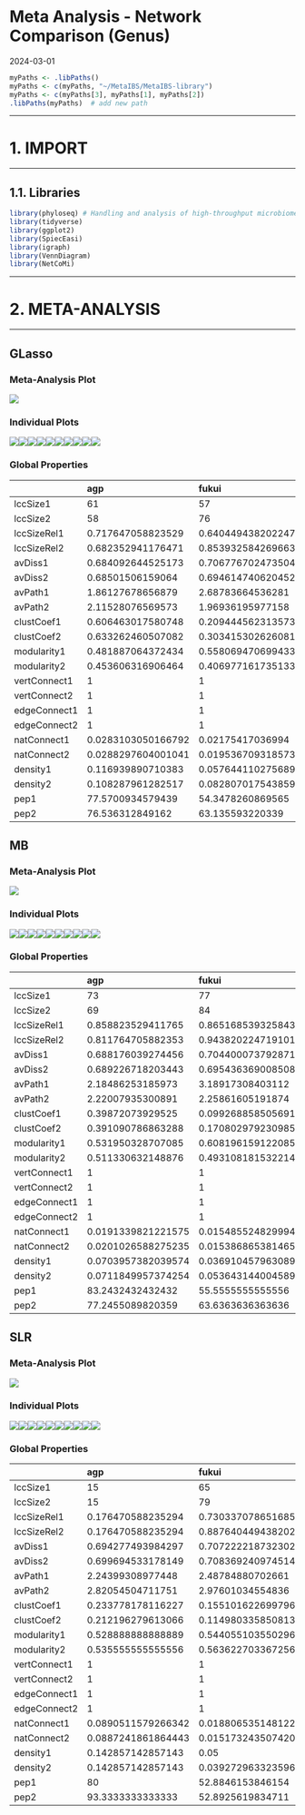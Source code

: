 Meta Analysis - Network Comparison (Genus)
================
2024-03-01

``` r
myPaths <- .libPaths()
myPaths <- c(myPaths, "~/MetaIBS/MetaIBS-library")
myPaths <- c(myPaths[3], myPaths[1], myPaths[2])
.libPaths(myPaths)  # add new path
```

------------------------------------------------------------------------

# 1. IMPORT

------------------------------------------------------------------------

## 1.1. Libraries

``` r
library(phyloseq) # Handling and analysis of high-throughput microbiome census data.
library(tidyverse)
library(ggplot2)
library(SpiecEasi)
library(igraph)
library(VennDiagram)
library(NetCoMi)
```

------------------------------------------------------------------------

# 2. META-ANALYSIS

------------------------------------------------------------------------

## GLasso

### Meta-Analysis Plot

![](../../../../outputs/network-comparison/Individual/plots/Genus/meta-analysis-glasso-1.png)<!-- -->

### Individual Plots

![](../../../../outputs/network-comparison/Individual/plots/Genus/single-network-glasso-1.png)<!-- -->![](../../../../outputs/network-comparison/Individual/plots/Genus/single-network-glasso-2.png)<!-- -->![](../../../../outputs/network-comparison/Individual/plots/Genus/single-network-glasso-3.png)<!-- -->![](../../../../outputs/network-comparison/Individual/plots/Genus/single-network-glasso-4.png)<!-- -->![](../../../../outputs/network-comparison/Individual/plots/Genus/single-network-glasso-5.png)<!-- -->![](../../../../outputs/network-comparison/Individual/plots/Genus/single-network-glasso-6.png)<!-- -->![](../../../../outputs/network-comparison/Individual/plots/Genus/single-network-glasso-7.png)<!-- -->![](../../../../outputs/network-comparison/Individual/plots/Genus/single-network-glasso-8.png)<!-- -->![](../../../../outputs/network-comparison/Individual/plots/Genus/single-network-glasso-9.png)<!-- -->![](../../../../outputs/network-comparison/Individual/plots/Genus/single-network-glasso-10.png)<!-- -->

### Global Properties

|  | agp | fukui | hugerth | labus | liu | lopresti | mars | nagel | zeber | zhuang |
|:---|:---|:---|:---|:---|:---|:---|:---|:---|:---|:---|
| lccSize1 | 61 | 57 | 59 | 11 | 64 | 6 | 64 | 41 | 28 | 16 |
| lccSize2 | 58 | 76 | 76 | 12 | 66 | 6 | 74 | 71 | 67 | 45 |
| lccSizeRel1 | 0.717647058823529 | 0.640449438202247 | 0.686046511627907 | 0.159420289855072 | 0.82051282051282 | 0.103448275862069 | 0.771084337349398 | 0.493975903614458 | 0.337349397590361 | 0.186046511627907 |
| lccSizeRel2 | 0.682352941176471 | 0.853932584269663 | 0.883720930232558 | 0.173913043478261 | 0.846153846153846 | 0.103448275862069 | 0.891566265060241 | 0.855421686746988 | 0.807228915662651 | 0.523255813953488 |
| avDiss1 | 0.684092644525173 | 0.706776702473504 | 0.68723984555364 | 0.654685653807912 | 0.692941250524118 | 0.657189727346872 | 0.686750698931715 | 0.70279410366096 | 0.69674508517304 | 0.694984146494764 |
| avDiss2 | 0.68501506159064 | 0.694614740620452 | 0.687753561448468 | 0.66324929672168 | 0.691614346820306 | 0.671561354566903 | 0.690546135717034 | 0.702688234844221 | 0.693538705777574 | 0.697636460825635 |
| avPath1 | 1.86127678656879 | 2.68783664536281 | 1.68452172917981 | 1.13114809929987 | 2.53486849907562 | 0.850043720297976 | 2.5020197349442 | 3.08835446347072 | 2.06007527990578 | 1.9338411025639 |
| avPath2 | 2.11528076569573 | 1.96936195977158 | 1.9539824457542 | 1.99970506515504 | 1.89221570560093 | 1.11417737117408 | 2.60073511260196 | 2.92561099391175 | 2.17571679520189 | 3.02593701801735 |
| clustCoef1 | 0.606463017580748 | 0.209444562313573 | 0.606986715605426 | 0.770561667668695 | 0.29154164332975 | 0.919750963777996 | 0.476284521713277 | 0.442908101519009 | 0.442937324508776 | 0.602464277081437 |
| clustCoef2 | 0.633262460507082 | 0.303415302626081 | 0.315800380994944 | 0.203032650012136 | 0.474538106728569 | 0.583364305246853 | 0.389101663060034 | 0.303033420377804 | 0.337275065004541 | 0.231615763746469 |
| modularity1 | 0.481887064372434 | 0.558069470699433 | 0.35720749948774 | 0.08544921875 | 0.550705467372134 | 0.0330578512396694 | 0.554484911550468 | 0.59640831758034 | 0.367272727272727 | 0.449444444444444 |
| modularity2 | 0.453606316906464 | 0.406977161735133 | 0.396839912614947 | 0.441326530612245 | 0.448689087698189 | 0.122448979591837 | 0.522635762053149 | 0.618172236344473 | 0.367746306727601 | 0.563040657439446 |
| vertConnect1 | 1 | 1 | 1 | 1 | 1 | 1 | 1 | 1 | 1 | 1 |
| vertConnect2 | 1 | 1 | 1 | 1 | 1 | 1 | 1 | 1 | 1 | 1 |
| edgeConnect1 | 1 | 1 | 1 | 1 | 1 | 1 | 1 | 1 | 1 | 1 |
| edgeConnect2 | 1 | 1 | 1 | 1 | 1 | 1 | 1 | 1 | 1 | 1 |
| natConnect1 | 0.0283103050166792 | 0.02175417036994 | 0.0333436116801964 | 0.184727085204811 | 0.0203873062674047 | 0.304301776920674 | 0.0224744373622594 | 0.0313693041585226 | 0.0495885484648655 | 0.0913570888487501 |
| natConnect2 | 0.0288297604001041 | 0.0195367093185731 | 0.0204985086764514 | 0.119636572011578 | 0.0241173486747711 | 0.269655814541384 | 0.0190667610512201 | 0.0176094707242667 | 0.0227437367381368 | 0.0281358284360634 |
| density1 | 0.116939890710383 | 0.0576441102756892 | 0.141437755698422 | 0.581818181818182 | 0.0625 | 0.733333333333333 | 0.0768849206349206 | 0.0841463414634146 | 0.145502645502645 | 0.25 |
| density2 | 0.108287961282517 | 0.0828070175438596 | 0.0852631578947368 | 0.212121212121212 | 0.105827505827506 | 0.466666666666667 | 0.0625694187338023 | 0.0511066398390342 | 0.0877431026684758 | 0.0686868686868687 |
| pep1 | 77.5700934579439 | 54.3478260869565 | 61.5702479338843 | 100 | 62.6984126984127 | 100 | 76.7741935483871 | 52.1739130434783 | 61.8181818181818 | 80 |
| pep2 | 76.536312849162 | 63.135593220339 | 62.1399176954732 | 100 | 62.1145374449339 | 100 | 62.1301775147929 | 54.3307086614173 | 61.8556701030928 | 60.2941176470588 |

## MB

### Meta-Analysis Plot

![](../../../../outputs/network-comparison/Individual/plots/Genus/meta-analysis-mb-1.png)<!-- -->

### Individual Plots

![](../../../../outputs/network-comparison/Individual/plots/Genus/single-network-mb-1.png)<!-- -->![](../../../../outputs/network-comparison/Individual/plots/Genus/single-network-mb-2.png)<!-- -->![](../../../../outputs/network-comparison/Individual/plots/Genus/single-network-mb-3.png)<!-- -->![](../../../../outputs/network-comparison/Individual/plots/Genus/single-network-mb-4.png)<!-- -->![](../../../../outputs/network-comparison/Individual/plots/Genus/single-network-mb-5.png)<!-- -->![](../../../../outputs/network-comparison/Individual/plots/Genus/single-network-mb-6.png)<!-- -->![](../../../../outputs/network-comparison/Individual/plots/Genus/single-network-mb-7.png)<!-- -->![](../../../../outputs/network-comparison/Individual/plots/Genus/single-network-mb-8.png)<!-- -->![](../../../../outputs/network-comparison/Individual/plots/Genus/single-network-mb-9.png)<!-- -->![](../../../../outputs/network-comparison/Individual/plots/Genus/single-network-mb-10.png)<!-- -->

### Global Properties

|  | agp | fukui | hugerth | labus | liu | lopresti | mars | nagel | zeber | zhuang |
|:---|:---|:---|:---|:---|:---|:---|:---|:---|:---|:---|
| lccSize1 | 73 | 77 | 66 | 58 | 77 | 16 | 83 | 81 | 81 | 86 |
| lccSize2 | 69 | 84 | 84 | 58 | 76 | 21 | 83 | 83 | 82 | 85 |
| lccSizeRel1 | 0.858823529411765 | 0.865168539325843 | 0.767441860465116 | 0.840579710144927 | 0.987179487179487 | 0.275862068965517 | 1 | 0.975903614457831 | 0.975903614457831 | 1 |
| lccSizeRel2 | 0.811764705882353 | 0.943820224719101 | 0.976744186046512 | 0.840579710144927 | 0.974358974358974 | 0.362068965517241 | 1 | 1 | 0.987951807228916 | 0.988372093023256 |
| avDiss1 | 0.688176039274456 | 0.704400073792871 | 0.687651960319164 | 0.673846115691006 | 0.695039935860265 | 0.657255433017275 | 0.682517222680871 | 0.703019437267016 | 0.68804980762886 | 0.690168187330642 |
| avDiss2 | 0.689226718203443 | 0.695436369008508 | 0.69324427899555 | 0.666447917651617 | 0.688972485106578 | 0.680558469094168 | 0.693647103152941 | 0.69443273154742 | 0.694239448452168 | 0.695317034193448 |
| avPath1 | 2.18486253185973 | 3.18917308403112 | 2.21032218431597 | 4.91766279345684 | 2.59528815739064 | 2.36856770092965 | 2.34333630163468 | 2.81512460575127 | 2.82814289491302 | 1.43863768840387 |
| avPath2 | 2.22007935300891 | 2.25861605191874 | 1.96763479846426 | 4.12656778363748 | 2.20528679764914 | 3.27761266224861 | 2.27655009572415 | 3.29520209640231 | 2.27437546033834 | 2.63543675803981 |
| clustCoef1 | 0.39872073929525 | 0.0992688585056915 | 0.440964136389833 | 0.0807766140090686 | 0.155321794043391 | 0 | 0.134599429341378 | 0.0934986058105641 | 0.0770272395271302 | 0.26539868987346 |
| clustCoef2 | 0.391090786863288 | 0.170802979230985 | 0.157341811148747 | 0.116869525008461 | 0.237284868437845 | 0.0703768617157362 | 0.096891836523946 | 0.137439403512699 | 0.0975678219903495 | 0.079999575321918 |
| modularity1 | 0.531950328707085 | 0.608196159122085 | 0.524200093980947 | 0.676711111111111 | 0.534260204081633 | 0.494140625 | 0.496708877677169 | 0.547841034904726 | 0.56060791015625 | 0.263534333231303 |
| modularity2 | 0.511330632148876 | 0.493108181532214 | 0.430309178397012 | 0.680618924816505 | 0.486090454299621 | 0.579365079365079 | 0.480530753968254 | 0.613325962539022 | 0.427650646057239 | 0.537655961443178 |
| vertConnect1 | 1 | 1 | 1 | 1 | 1 | 1 | 1 | 1 | 1 | 2 |
| vertConnect2 | 1 | 1 | 1 | 1 | 1 | 1 | 1 | 1 | 1 | 1 |
| edgeConnect1 | 1 | 1 | 1 | 1 | 1 | 1 | 1 | 1 | 1 | 2 |
| edgeConnect2 | 1 | 1 | 1 | 1 | 1 | 1 | 1 | 1 | 1 | 1 |
| natConnect1 | 0.0191339821221575 | 0.0154855248299942 | 0.0207591465640591 | 0.0211708963478308 | 0.0162426090429239 | 0.0846929165458116 | 0.0155378591432837 | 0.0149575078524944 | 0.0151167115533541 | 0.0219344844748936 |
| natConnect2 | 0.0201026588275235 | 0.0153868653814658 | 0.0162917600228324 | 0.0211373215002715 | 0.0173397293712744 | 0.0614438856579059 | 0.0152153938317742 | 0.0145564742733467 | 0.0157628017024808 | 0.0144985118587962 |
| density1 | 0.0703957382039574 | 0.0369104579630895 | 0.0713286713286713 | 0.0453720508166969 | 0.0478468899521531 | 0.133333333333333 | 0.0508374963267705 | 0.0404320987654321 | 0.0395061728395062 | 0.135430916552668 |
| density2 | 0.0711849957374254 | 0.0536431440045898 | 0.0676993689041882 | 0.0429522081064731 | 0.0603508771929825 | 0.1 | 0.0493682045254187 | 0.0364384366735234 | 0.0548027702499247 | 0.0417366946778711 |
| pep1 | 83.2432432432432 | 55.5555555555556 | 75.8169934640523 | 77.3333333333333 | 58.5714285714286 | 81.25 | 67.6300578034682 | 42.7480916030534 | 60.9375 | 52.5252525252525 |
| pep2 | 77.2455089820359 | 63.6363636363636 | 61.0169491525424 | 83.0985915492958 | 68.6046511627907 | 76.1904761904762 | 56.547619047619 | 58.0645161290323 | 56.5934065934066 | 52.3489932885906 |

## SLR

### Meta-Analysis Plot

![](../../../../outputs/network-comparison/Individual/plots/Genus/meta-analysis-slr-1.png)<!-- -->

### Individual Plots

![](../../../../outputs/network-comparison/Individual/plots/Genus/single-network-slr-1.png)<!-- -->![](../../../../outputs/network-comparison/Individual/plots/Genus/single-network-slr-2.png)<!-- -->![](../../../../outputs/network-comparison/Individual/plots/Genus/single-network-slr-3.png)<!-- -->![](../../../../outputs/network-comparison/Individual/plots/Genus/single-network-slr-4.png)<!-- -->![](../../../../outputs/network-comparison/Individual/plots/Genus/single-network-slr-5.png)<!-- -->![](../../../../outputs/network-comparison/Individual/plots/Genus/single-network-slr-6.png)<!-- -->![](../../../../outputs/network-comparison/Individual/plots/Genus/single-network-slr-7.png)<!-- -->![](../../../../outputs/network-comparison/Individual/plots/Genus/single-network-slr-8.png)<!-- -->![](../../../../outputs/network-comparison/Individual/plots/Genus/single-network-slr-9.png)<!-- -->![](../../../../outputs/network-comparison/Individual/plots/Genus/single-network-slr-10.png)<!-- -->

### Global Properties

|  | agp | fukui | hugerth | labus | liu | lopresti | mars | nagel | zeber | zhuang |
|:---|:---|:---|:---|:---|:---|:---|:---|:---|:---|:---|
| lccSize1 | 15 | 65 | 12 | 7 | 60 | 33 | 72 | 66 | 52 | 53 |
| lccSize2 | 15 | 79 | 72 | 27 | 62 | 6 | 5 | 64 | 68 | 62 |
| lccSizeRel1 | 0.176470588235294 | 0.730337078651685 | 0.13953488372093 | 0.101449275362319 | 0.769230769230769 | 0.568965517241379 | 0.867469879518072 | 0.795180722891566 | 0.626506024096386 | 0.616279069767442 |
| lccSizeRel2 | 0.176470588235294 | 0.887640449438202 | 0.837209302325581 | 0.391304347826087 | 0.794871794871795 | 0.103448275862069 | 0.0602409638554217 | 0.771084337349398 | 0.819277108433735 | 0.720930232558139 |
| avDiss1 | 0.694277493984297 | 0.707222218732302 | 0.698074565161593 | 0.700554953992343 | 0.701516317513328 | 0.709332826300895 | 0.69839271165667 | 0.710321373398142 | 0.702676152837268 | 0.706810130071833 |
| avDiss2 | 0.699694533178149 | 0.708369240974514 | 0.700271400898569 | 0.693686608585729 | 0.698882012160336 | 0.678691299974022 | 0.713157545837753 | 0.702406083640356 | 0.703962006248187 | 0.707770756973495 |
| avPath1 | 2.24399308977448 | 2.48784880702661 | 2.43933913285762 | 1.60124236490534 | 2.0541641339024 | 1.79497076831226 | 2.08993430866355 | 2.15913359781389 | 2.60620064065325 | 1.84456298495406 |
| avPath2 | 2.82054504711751 | 2.97601034554836 | 3.85928926812629 | 2.24703292015971 | 3.47837397045298 | 1.40646811169983 | 1.43374910100067 | 2.50628273550121 | 3.34115906132046 | 2.10502969520337 |
| clustCoef1 | 0.233778178116227 | 0.155101622699796 | 0 | 0.333370133888691 | 0.220529533812367 | 0.331564687895755 | 0.467198676850742 | 0.253061346465065 | 0.278670752782317 | 0.349816034624543 |
| clustCoef2 | 0.212196279613066 | 0.114980335850813 | 0.108016564839166 | 0.0901918012714333 | 0.150555559756704 | 0 | 0 | 0.336477728814175 | 0.128430913530775 | 0.191776053616556 |
| modularity1 | 0.528888888888889 | 0.544055103550296 | 0.46694214876033 | 0.214285714285714 | 0.468724805159903 | 0.338265306122449 | 0.474924846803099 | 0.47013400636981 | 0.544464028200609 | 0.368509993590117 |
| modularity2 | 0.535555555555556 | 0.563622703367256 | 0.704868285123967 | 0.49266975308642 | 0.657064471879287 | 0.26 | 0.21875 | 0.560507015306122 | 0.618832050701675 | 0.475884363852557 |
| vertConnect1 | 1 | 1 | 1 | 1 | 1 | 1 | 1 | 1 | 1 | 1 |
| vertConnect2 | 1 | 1 | 1 | 1 | 1 | 1 | 1 | 1 | 1 | 1 |
| edgeConnect1 | 1 | 1 | 1 | 1 | 1 | 1 | 1 | 1 | 1 | 1 |
| edgeConnect2 | 1 | 1 | 1 | 1 | 1 | 1 | 1 | 1 | 1 | 1 |
| natConnect1 | 0.0890511579266342 | 0.018806535148122 | 0.113751330039583 | 0.216027514894933 | 0.0214601357208924 | 0.0408970180343911 | 0.0193270075962024 | 0.0191141942074387 | 0.0238209076607087 | 0.0255418872610078 |
| natConnect2 | 0.0887241861864443 | 0.0151732435074209 | 0.0164164544078428 | 0.0475295347142159 | 0.0193695377676442 | 0.257768510534053 | 0.314237190491335 | 0.0195381135750601 | 0.0176067543523021 | 0.0201888157205282 |
| density1 | 0.142857142857143 | 0.05 | 0.166666666666667 | 0.333333333333333 | 0.0689265536723164 | 0.132575757575758 | 0.0727699530516432 | 0.0601398601398601 | 0.059577677224736 | 0.0950653120464441 |
| density2 | 0.142857142857143 | 0.0392729633235962 | 0.0344287949921753 | 0.102564102564103 | 0.0428344791115812 | 0.333333333333333 | 0.4 | 0.0555555555555556 | 0.0412642669007902 | 0.0613432046536224 |
| pep1 | 80 | 52.8846153846154 | 72.7272727272727 | 71.4285714285714 | 54.0983606557377 | 45.7142857142857 | 60.2150537634409 | 41.8604651162791 | 58.2278481012658 | 51.1450381679389 |
| pep2 | 93.3333333333333 | 52.8925619834711 | 63.6363636363636 | 63.8888888888889 | 66.6666666666667 | 100 | 50 | 50.8928571428571 | 52.1276595744681 | 49.1379310344828 |
